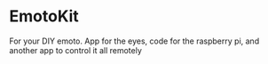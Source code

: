 # EmotoKit
For your DIY emoto. App for the eyes, code for the raspberry pi, and another app to control it all remotely
